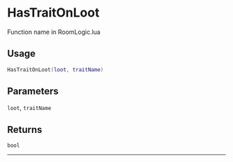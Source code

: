 # HasTraitOnLoot
Function name in RoomLogic.lua
## Usage
```lua
HasTraitOnLoot(loot, traitName)
```
## Parameters
`loot`, `traitName`
## Returns
`bool`

---